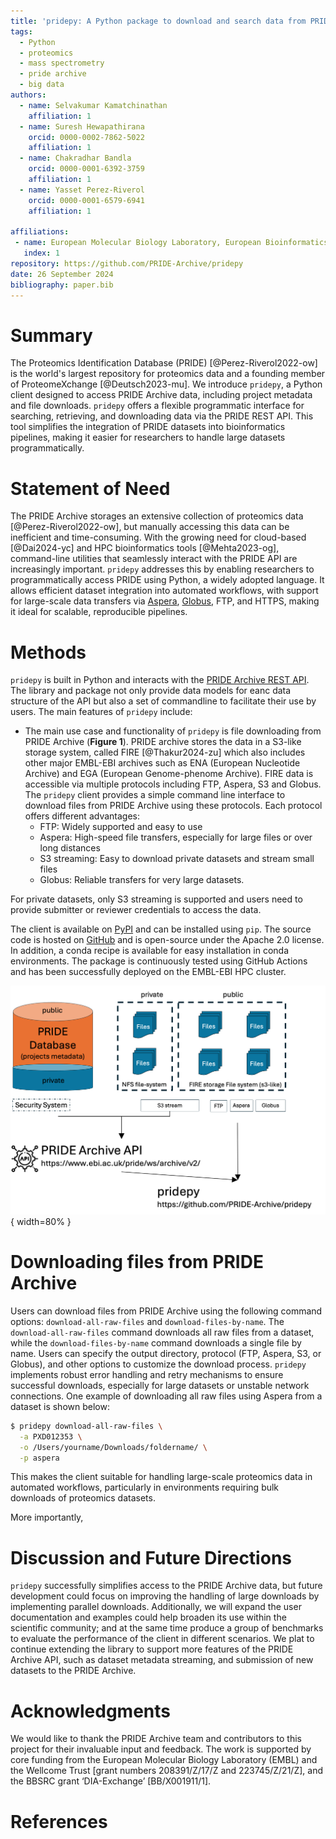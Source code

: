 ```yaml
---
title: 'pridepy: A Python package to download and search data from PRIDE Archive'
tags:
  - Python
  - proteomics
  - mass spectrometry
  - pride archive
  - big data
authors:
  - name: Selvakumar Kamatchinathan
    affiliation: 1
  - name: Suresh Hewapathirana
    orcid: 0000-0002-7862-5022
    affiliation: 1
  - name: Chakradhar Bandla
    orcid: 0000-0001-6392-3759
    affiliation: 1
  - name: Yasset Perez-Riverol
    orcid: 0000-0001-6579-6941
    affiliation: 1
    
affiliations:
 - name: European Molecular Biology Laboratory, European Bioinformatics Institute (EMBL-EBI), Wellcome Trust Genome Campus, Hinxton, Cambridge CB10 1SD, UK
   index: 1
repository: https://github.com/PRIDE-Archive/pridepy   
date: 26 September 2024
bibliography: paper.bib
---
```


# Summary

The Proteomics Identification Database (PRIDE) [@Perez-Riverol2022-ow] is the world's largest repository for proteomics data and a founding member of ProteomeXchange [@Deutsch2023-mu]. We introduce `pridepy`, a Python client designed to access PRIDE Archive data, including project metadata and file downloads. `pridepy` offers a flexible programmatic interface for searching, retrieving, and downloading data via the PRIDE REST API. This tool simplifies the integration of PRIDE datasets into bioinformatics pipelines, making it easier for researchers to handle large datasets programmatically.

# Statement of Need

The PRIDE Archive storages an extensive collection of proteomics data [@Perez-Riverol2022-ow], but manually accessing this data can be inefficient and time-consuming. With the growing need for cloud-based [@Dai2024-yc] and HPC bioinformatics tools [@Mehta2023-og], command-line utilities that seamlessly interact with the PRIDE API are increasingly important. `pridepy` addresses this by enabling researchers to programmatically access PRIDE using Python, a widely adopted language. It allows efficient dataset integration into automated workflows, with support for large-scale data transfers via [Aspera](https://www.ibm.com/products/aspera), [Globus](https://www.globus.org/data-transfer), FTP, and HTTPS, making it ideal for scalable, reproducible pipelines.

# Methods

`pridepy` is built in Python and interacts with the [PRIDE Archive REST API](https://www.ebi.ac.uk/pride/ws/archive/v2/swagger-ui.html). The library and package not only provide data models for eanc data structure of the API but also a set of commandline to facilitate their use by users. The main features of `pridepy` include:

- The main use case and functionality of `pridepy` is file downloading from PRIDE Archive (**Figure 1**). PRIDE archive stores the data in a S3-like storage system, called FIRE [@Thakur2024-zu] which also includes other major EMBL-EBI archives such as ENA (European Nucleotide Archive) and EGA (European Genome-phenome Archive). FIRE data is accessible via multiple protocols including FTP, Aspera, S3 and Globus. The `pridepy` client provides a simple command line interface to download files from PRIDE Archive using these protocols. Each protocol offers different advantages:
  - FTP: Widely supported and easy to use
  - Aspera: High-speed file transfers, especially for large files or over long distances
  - S3 streaming: Easy to download private datasets and stream small files
  - Globus: Reliable transfers for very large datasets. 

For private datasets, only S3 streaming is supported and users need to provide submitter or reviewer credentials to access the data.

The client is available on [PyPI](https://pypi.org/project/pridepy/) and can be installed using `pip`. The source code is hosted on [GitHub](https://github.com/bigbio/pridepy) and is open-source under the Apache 2.0 license. In addition, a conda recipe is available for easy installation in conda environments. The package is continuously tested using GitHub Actions and has been successfully deployed on the EMBL-EBI HPC cluster. 

![Figure 1: Architecture of transfer protocols supported by PRIDE Archive](figure.png){ width=80% }

# Downloading files from PRIDE Archive

Users can download files from PRIDE Archive using the following command options: `download-all-raw-files` and `download-files-by-name`. The `download-all-raw-files` command downloads all raw files from a dataset, while the `download-files-by-name` command downloads a single file by name. Users can specify the output directory, protocol (FTP, Aspera, S3, or Globus), and other options to customize the download process. `pridepy` implements robust error handling and retry mechanisms to ensure successful downloads, especially for large datasets or unstable network connections. One example of downloading all raw files using Aspera from a dataset is shown below:

```bash
$ pridepy download-all-raw-files \
  -a PXD012353 \
  -o /Users/yourname/Downloads/foldername/ \
  -p aspera
```

This makes the client suitable for handling large-scale proteomics data in automated workflows, particularly in environments requiring bulk downloads of proteomics datasets.

More importantly, 

# Discussion and Future Directions

`pridepy` successfully simplifies access to the PRIDE Archive data, but future development could focus on improving the handling of large downloads by implementing parallel downloads. Additionally, we will expand the user documentation and examples could help broaden its use within the scientific community; and at the same time produce a group of benchmarks to evaluate the performance of the client in different scenarios. We plat to continue extending the library to support more features of the PRIDE Archive API, such as dataset metadata streaming, and submission of new datasets to the PRIDE Archive.

# Acknowledgments

We would like to thank the PRIDE Archive team and contributors to this project for their invaluable input and feedback. The work is supported by core funding from the European Molecular Biology Laboratory (EMBL) and the Wellcome Trust [grant numbers 208391/Z/17/Z and 223745/Z/21/Z], and the BBSRC grant ‘DIA-Exchange’ [BB/X001911/1]. 

# References